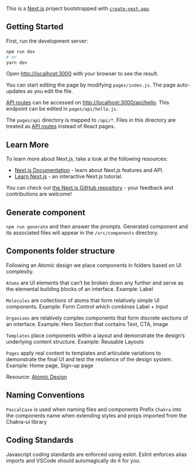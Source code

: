 This is a [Next.js](https://nextjs.org/) project bootstrapped with [`create-next-app`](https://github.com/vercel/next.js/tree/canary/packages/create-next-app).

## Getting Started

First, run the development server:

```bash
npm run dev
# or
yarn dev
```

Open [http://localhost:3000](http://localhost:3000) with your browser to see the result.

You can start editing the page by modifying `pages/index.js`. The page auto-updates as you edit the file.

[API routes](https://nextjs.org/docs/api-routes/introduction) can be accessed on [http://localhost:3000/api/hello](http://localhost:3000/api/hello). This endpoint can be edited in `pages/api/hello.js`.

The `pages/api` directory is mapped to `/api/*`. Files in this directory are treated as [API routes](https://nextjs.org/docs/api-routes/introduction) instead of React pages.

## Learn More

To learn more about Next.js, take a look at the following resources:

- [Next.js Documentation](https://nextjs.org/docs) - learn about Next.js features and API.
- [Learn Next.js](https://nextjs.org/learn) - an interactive Next.js tutorial.

You can check out [the Next.js GitHub repository](https://github.com/vercel/next.js/) - your feedback and contributions are welcome!

## Generate component

`npm run generate` and then answer the prompts. Generated component and its associated files will appear in the `/src/components` directory.

## Components folder structure

Following an Atomic design we place components in folders based on UI complexity.

`Atoms` are UI elements that can’t be broken down any further and serve as the elemental building blocks of an interface.
Example: Label

`Molecules` are collections of atoms that form relatively simple UI components. 
Example: Form Control which combines Label + Input

`Organisms` are relatively complex components that form discrete sections of an interface. 
Example: Hero Section that contains Text, CTA, Image

`Templates` place components within a layout and demonstrate the design’s underlying content structure. 
Example: Reusable Layouts

`Pages` apply real content to templates and articulate variations to demonstrate the final UI and test the resilience of the design system.
Example: Home page, Sign-up page

Resource: [Atomic Design](https://atomicdesign.bradfrost.com/)

## Naming Conventions

`PascalCase` is used when naming files and components
Prefix `Chakra` into the components name when extending styles and props imported from the Chakra-ui library

## Coding Standards

Javascript coding standards are enforced using eslint.
Eslint enforces alias imports and VSCode should automagically do it for you.
